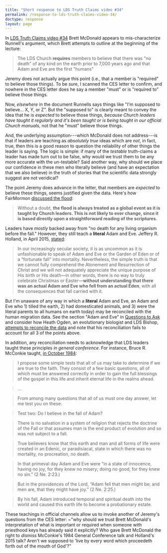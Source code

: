 ```yaml
---
title: "Short response to LDS Truth Claims video #34"
permalink: /response-to-lds-truth-claims-video-34/
doctype: response
layout: page
---
```


In [LDS Truth Claims video #34](https://www.youtube.com/watch?v=c8YqQs5sDE0) Brett McDonald appears to mis-characterize Runnell's argument, which Brett attempts to outline at the beginning of the lecture:

> The LDS Church **requires** members to believe that there was "no death" of any kind on the earth prior to 7,000 years ago and that Adam and Eve are the first "humans"

Jeremy does not actually argue this point (i.e., that a member is "required" to believe those things).  To be sure, I scanned the CES letter to confirm, and nowhere in the CES letter does he say a member "must" or is "required to" believe those things.

Now, _elsewhere_ in the document Runnells says things like "I'm supposed to believe... X, Y, or Z".  But the "supposed to" is clearly meant to convey the idea that he is _expected_ to believe those things, *because Church leaders have taught it regularly and it's been taught or is being taught in our official Church manuals*, not that he "must" believe those things.

And, the underlying assumption---which McDonald does not address---is that if leaders are teaching as _absolutely true_ ideas which are _not_, in fact, true, then this is a good reason to question the reliability of other things the leader is saying.  The logic is simple: if many of the _testable_ truth-claims a leader has made turn out to be false, why would we trust them to be any more accurate with the un-testable?  Said another way, why should we place our confidence in these men who literally believe (and have an expectation that we also believe) in the truth of stories that the scientific data strongly suggest are not veridical?

The point Jeremy does advance in the letter, that members are _expected_ to believe these things, seems justified given the data.  Here's how FairMormon [discussed the flood](https://web.archive.org/web/20180620192625/https://www.fairmormon.org/answers/Mormonism_and_science/Global_or_local_Flood):

> Without a doubt, **the flood is always treated as a global event as it is taught by Church leaders. This is not likely to ever change, since it is based directly upon a straightforward reading of the scriptures.**

Leaders have _mostly_ backed away from "no death for any living organism before the fall."  However, they still teach a **literal** Adam and Eve.  Jeffery R. Holland, in April 2015, [stated](https://www.churchofjesuschrist.org/study/general-conference/2015/04/where-justice-love-and-mercy-meet?lang=eng):

> In our increasingly secular society, it is as uncommon as it is unfashionable to speak of Adam and Eve or the Garden of Eden or of a “fortunate fall” into mortality. Nevertheless, the simple truth is that we cannot fully comprehend the Atonement and Resurrection of Christ and we will not adequately appreciate the unique purpose of His birth or His death—in other words, there is no way to truly celebrate Christmas or Easter—**without understanding that there was an actual Adam and Eve who fell from an actual Eden**, with all the consequences that fall carried with it.

But I'm unaware of any way in which a **literal** Adam and Eve, an Adam and Eve who 1) tilled the earth, 2) had domesticated animals, and 3) were the literal parents to all humans on earth today) may be reconciled with the human migration data.  See the section "Adam and Eve" in [Questions to Ask](https://faenrandir.github.io/a_careful_examination/questions-to-ask/#adam-and-eve) and consider how Heath Ogden, an evolutionary biologist and LDS Bishop, [attempts to reconcile the data](https://www.youtube.com/watch?v=cNEyyhfwYUM) and note that his reconciliation fails to account for all 3 of the points above.

In addition, any reconciliation needs to acknowledge that LDS leaders taught these principles _in general conference_.  For instance, Bruce R. McConkie taught, [in October 1984](https://www.churchofjesuschrist.org/general-conference/1984/10/the-caravan-moves-on?lang=eng
):

> I propose some simple tests that all of us may take to determine if we are true to the faith. They consist of a few basic questions, all of which must be answered correctly in order to gain the full blessings of the gospel in this life and inherit eternal life in the realms ahead.

> ...

> From among many questions that all of us must one day answer, let me test you on these:

> Test two: Do I believe in the fall of Adam?

> There is no salvation in a system of religion that rejects the doctrine of the Fall or that assumes man is the end product of evolution and so was not subject to a fall.

> True believers know that this earth and man and all forms of life were created in an Edenic, or paradisiacal, state in which there was no mortality, no procreation, no death.

> In that primeval day Adam and Eve were “in a state of innocence, having no joy, for they knew no misery; doing no good, for they knew no sin.” (2 Ne. 2:23.)

> But in the providences of the Lord, “Adam fell that men might be; and men are, that they might have joy.” (2 Ne. 2:25.)

> By his fall, Adam introduced temporal and spiritual death into the world and caused this earth life to become a probationary estate.

These teachings in official channels allow us to invoke another of Jeremy's questions from the CES letter: ~"why should we trust Brett McDonald's interpretation of what is important or required when someone with priesthood keys has already said it explicitly?  Who gave Brett McDonald the right to *dismiss* McConkie's 1984 General Conference talk and Holland's 2015 talk?  Aren't we supposed to 'live by every word which proceedeth forth out of the mouth of God'?"
